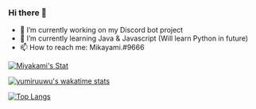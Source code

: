 ### Hi there 👋 

- 🔭 I’m currently working on my Discord bot project
- 🌱 I’m currently learning Java & Javascript (Will learn Python in future)
- 📫 How to reach me: Mikayami.#9666


[![Miyakami's Stat](https://github-readme-stats.vercel.app/api?username=yumiruuwu&count_private=true&theme=dark&show_icons=true&hide_border=true)](https://profile-summary-for-github.com/user/yumiruuwu)

[![yumiruuwu's wakatime stats](https://github-readme-stats.vercel.app/api/wakatime?username=@yumiruuwu&theme=dark&hide_border=true&custom_title=Mykm's&nbsp;Coding&nbsp;Activity)](https://github.com/yumiruuwu)

[![Top Langs](https://github-readme-stats.vercel.app/api/top-langs/?username=yumiruuwu&layout=compact&theme=dark&hide_border=true)](https://github.com/yumiruuwu)
